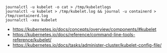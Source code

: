 ```
journalctl -u kubelet -o cat > /tmp/kubeletlogs
journalctl -u kubelet > /tmp/kubelet.log && journal -u containerd > /tmp/containerd.log
journalctl -xeu kubelet
```

- https://kubernetes.io/docs/concepts/overview/components/#kubelet
- https://kubernetes.io/docs/reference/command-line-tools-reference/kubelet/
- https://kubernetes.io/docs/tasks/administer-cluster/kubelet-config-file/
